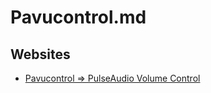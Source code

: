# Pavucontrol.md

## Websites

* [Pavucontrol => PulseAudio Volume Control](https://freedesktop.org/software/pulseaudio/pavucontrol/)
